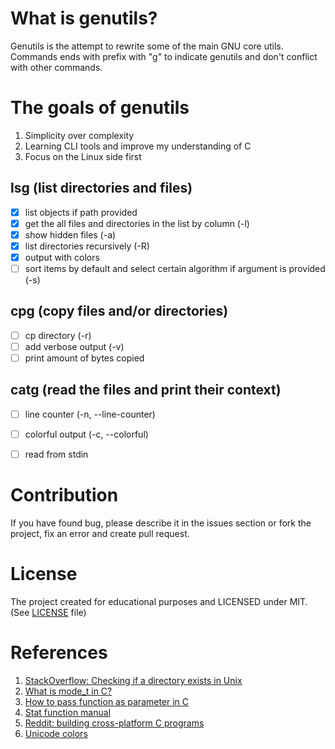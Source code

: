 # What is genutils?

Genutils is the attempt to rewrite some of the main GNU core utils.
Commands ends with prefix with "g" to indicate genutils and don't conflict with other commands.

# The goals of genutils

1. Simplicity over complexity
2. Learning CLI tools and improve my understanding of C
3. Focus on the Linux side first

## lsg (list directories and files)

- [x] list objects if path provided
- [x] get the all files and directories in the list by column (-l)
- [x] show hidden files (-a)
- [x] list directories recursively (-R)
- [x] output with colors
- [ ] sort items by default and select certain algorithm if argument is provided (-s)

## cpg (copy files and/or directories)

- [ ] cp directory (-r)
- [ ] add verbose output (-v)
- [ ] print amount of bytes copied

## catg (read the files and print their context)

- [ ] line counter (-n, --line-counter)
- [ ] colorful output (-c, --colorful)
- [ ] read from stdin


# Contribution

If you have found bug, please describe it in the issues section or
fork the project, fix an error and create pull request.

# License

The project created for educational purposes and LICENSED under MIT. (See [LICENSE](LICENSE) file)

# References

1. [StackOverflow: Checking if a directory exists in Unix](https://stackoverflow.com/questions/3828192/checking-if-a-directory-exists-in-unix-system-call)
2. [What is mode_t in C?](https://jameshfisher.com/2017/02/24/what-is-mode_t/)
3. [How to pass function as parameter in C](https://stackoverflow.com/questions/9410/how-do-you-pass-a-function-as-a-parameter-in-c)
4. [Stat function manual](https://pubs.opengroup.org/onlinepubs/7908799/xsh/sysstat.h.html)
5. [Reddit: building cross-platform C programs](https://www.reddit.com/r/C_Programming/comments/132ma0u/how_do_you_build_crossplatform_c_programs/)
6. [Unicode colors](https://gist.github.com/RabaDabaDoba/145049536f815903c79944599c6f952a)